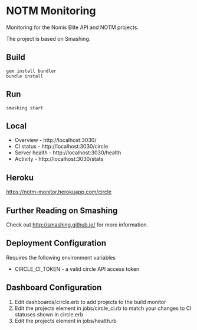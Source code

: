NOTM Monitoring
====
Monitoring for the Nomis Elite API and NOTM projects.

The project is based on Smashing.

Build
----
```
gem install bundler
bundle install
```

Run
----
```
smashing start
```

Local
----
* Overview - http://localhost:3030/
* CI status - http://localhost:3030/circle
* Server health - http://localhost:3030/health
* Activity - http://localhost:3030/stats


Heroku
----

https://notm-monitor.herokuapp.com/circle


Further Reading on Smashing
----
Check out http://smashing.github.io/ for more information.


Deployment Configuration
----

Requires the following environment variables

 * CIRCLE_CI_TOKEN - a valid circle API access token
 
 
Dashboard Configuration
----

1. Edit dashboards/circle.erb to add projects to the build monitor
3. Edit the projects element in jobs/circle_ci.rb to match your changes to CI statuses shown in circle.erb
4. Edit the projects element in jobs/health.rb